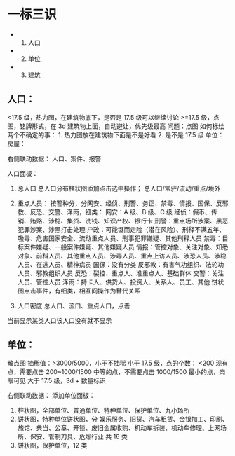 # 一标三识

- 1. 人口
- 2. 单位
- 3. 建筑

## 人口：

<17.5 级，热力图，在建筑物底下，是否是 17.5 级可以继续讨论 >=17.5 级，点图，铭牌形式，在 3d 建筑物上面，自动避让，优先级最高
问题：点图 如何标绘
两个不确定的事： 1. 热力图放在建筑物下面是不是好看 2. 是不是 17.5 级
单位：
房屋：

右侧联动数据：
人口、案件、报警

人口面板：

1.  总人口
    总人口分布柱状图添加点击选中操作；
    总人口/常驻/流动/重点/境外

2.  重点人员：
    按警种分，分网安、经侦、刑警、务正、禁毒、情报、国保、反邪教、反恐、交警、泽雨，细类：
    网安：A 级、B 级、C 级
    经侦：假币、传销、贿赂、涉稳、集资、洗钱、知识产权、银行卡
    刑警：重点场所涉案、黑恶犯罪涉案、涉黑打击处理
    户政：可能铤而走险（潜在风险）、刑释不满五年、吸毒、危害国家安全、流动重点人员、刑事犯罪嫌疑、其他刑释人员
    禁毒：目标案件嫌疑、一般案件嫌疑、其他嫌疑人员
    情报：管控对象、关注对象、知悉对象、前科人员、其他重点人员、涉毒人员、重点上访人员、涉恐人员、涉稳人员、在逃人员、精神病员
    国保：没有分类
    反邪教：有害气功组织、法轮功人员、邪教组织人员
    反恐：裂控、重点人、准重点人、基础群体
    交警：关注人员、管控人员
    泽雨：持卡人、供货人、投资人、关系人、员工、其他
    饼状图点击事件，有细类，相互间操作为替代关系

3.  人口密度
    总人口、流口、重点人口，点击

当前显示某类人口该人口没有就不显示

## 单位：

散点图 抽稀值：>3000/5000，小于不抽稀
小于 17.5 级，点的个数：
<200 现有点，需要点击
200~1000/1500 中等的点，不需要点击
1000/1500 最小的点，肉眼可见
大于 17.5 级，3d + 数量标识

右侧联动数据：
添加单位面板：

1. 柱状图，全部单位、普通单位、特种单位、保护单位、九小场所
2. 饼状图，特种单位饼状图，分 娱乐服务、旧货、汽车租赁、金银加工、印刷、旅馆、典当、公章、开锁、废旧金属收购、机动车拆装、机动车修理、上网场所、保安、管制刀具、危爆行业 共 16 类
3. 饼状图，保护单位，12 类
